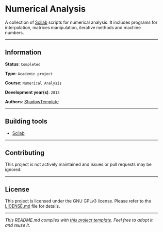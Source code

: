 # Numerical Analysis

A collection of [Scilab](http://www.scilab.org/) scripts for numerical 
analysis. It includes programs for interpolation, matrices manipulation, 
iterative methods and machine numbers.

---
## Information

**Status**: `Completed`

**Type**: `Academic project`

**Course**: `Numerical Analysis`

**Development year(s)**: `2013`

**Authors**: [ShadowTemplate](https://github.com/ShadowTemplate)

---
## Building tools

* [Scilab](http://www.scilab.org/)

---
## Contributing

This project is not actively maintained and issues or pull requests may be 
ignored.

---
## License

This project is licensed under the GNU GPLv3 license.
Please refer to the [LICENSE.md](LICENSE.md) file for details.

---
*This README.md complies with [this project template](
https://github.com/ShadowTemplate/project-template). Feel free to adopt it
and reuse it.*
